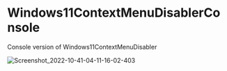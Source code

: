 # Windows11ContextMenuDisablerConsole
Console version of Windows11ContextMenuDisabler

![Screenshot_2022-10-41-04-11-16-02-403](https://user-images.githubusercontent.com/89962566/193782469-2e10e320-b08e-4491-8990-461b4323794a.png)
